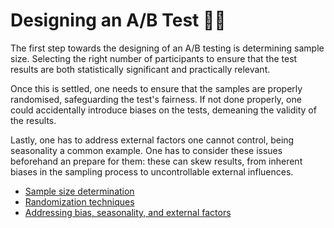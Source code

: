 # Designing an A/B Test 🧩🧩

The first step towards the designing of an A/B testing is determining sample size. Selecting the right number of participants to ensure that the test results are both statistically significant and practically relevant. 

Once this is settled, one needs to ensure that the samples are properly randomised, safeguarding the test's fairness. If not done properly, one could accidentally introduce biases on the tests, demeaning the validity of the results. 

Lastly, one has to address external factors one cannot control, being seasonality a common example. One has to consider these issues beforehand an prepare for them: these can skew results, from inherent biases in the sampling process to uncontrollable external influences. 


- [Sample size determination](01_test_size.md)
- [Randomization techniques](02_randomization_techniques.md)
- [Addressing bias, seasonality, and external factors](03_external_factors.md)